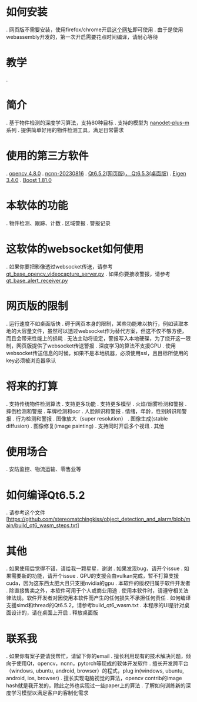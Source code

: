 # 如何安装

. 网页版不需要安装，使用firefox/chrome开启[这个网址](https://object-detector-and-alarm.netlify.app/generic_cv_tasks.html)即可使用
. 由于是使用webassembly开发的，第一次开启需要花点时间编译，请耐心等待

# 教学

.

# 简介

. 基于物件检测的深度学习算法，支持80种目标
. 支持的模型为 [nanodet-plus-m](https://github.com/RangiLyu/nanodet)系列
. 提供简单好用的物件检测工具，满足日常需求

# 使用的第三方软件

. [opencv 4.8.0](https://github.com/opencv/opencv)
. [ncnn-20230816](https://github.com/Tencent/ncnn)
. [Qt6.5.2(网页版)， Qt6.5.3(桌面版)](https://www.qt.io/)
. [Eigen 3.4.0](https://eigen.tuxfamily.org/index.php?title=Main_Page)
. [Boost 1.81.0](https://www.boost.org/)

# 本软体的功能

. 物件检测、跟踪、计数
. 区域警报
. 警报记录

# 这软体的websocket如何使用

. 如果你要把影像透过websocket传送，请参考 [qt_base_opencv_videocapture_server.py](https://github.com/stereomatchingkiss/object_detection_and_alarm/blob/main/qt_base_opencv_videocapture_server.py)
. 如果你要接收警报，请参考 [qt_base_alert_receiver.py](https://github.com/stereomatchingkiss/object_detection_and_alarm/blob/main/qt_base_alert_receiver.py)

# 网页版的限制

. 运行速度不如桌面版快
. 碍于网页本身的限制，某些功能难以执行，例如读取本地的大容量文件，虽然可以透过websocket作为替代方案，但这不仅不够方便，而且会带来性能上的损耗
. 无法主动将设定，警报写入本地硬碟，为了绕开这一限制，网页版提供了websocket传送警报
. 深度学习的算法不支援GPU
. 使用websocket传送信息的时候，如果不是本地机器，必须使用ssl，且目标所使用的key必须被浏览器承认

# 将来的打算

. 支持传统物件检测算法
. 支持更多功能
. 支持更多模型
. 火焰/烟雾检测和警报
. 摔倒检测和警报
. 车牌检测和ocr
. 人脸辨识和警报
. 情绪，年龄，性别辨识和警报
. 行为检测和警报
. 图像放大（super resolution）
. 图像生成(stable diffusion)
. 图像修复(image painting)
. 支持同时开启多个视讯
. 其他

# 使用场合

. 安防监控、物流运输、零售业等

# 如何编译Qt6.5.2

. 请参考这个文件[https://github.com/stereomatchingkiss/object_detection_and_alarm/blob/main/build_qt6_wasm_steps.txt]

# 其他

. 如果使用后觉得不错，请给我一颗星星，谢谢
. 如果发现bug，请开个issue
. 如果需要新的功能，请开个issue
. GPU的支援会由vulkan完成，暂不打算支援cuda，因为这东西太肥大且只支援nvidia的gpu
. 本软件的版权归属于软件开发者
. 除直接售卖之外，本软件可用于个人或商业用途
. 使用本软件时，请遵守相关法律法规。软件开发者对因使用本软件而产生的任何损失不承担任何责任
. 如何编译支援simd和thread的Qt6.5.2，请参考build_qt6_wasm.txt
. 本程序的UI是针对桌面设计的，请在桌面上开启
. 释放桌面版

# 联系我

. 如果你有案子要请我帮忙，请留下你的email
. 擅长利用现有的技术解决问题，倾向于使用Qt，opencv，ncnn，pytorch等现成的软体开发软件
. 擅长开发跨平台（windows, ubuntu, android, browser）的程式，plug in(windows, ubuntu, android, ios, browser)
. 擅长实现电脑视觉的算法，opencv contrib的image hash就是我开发的，除此之外也实现过一些paper上的算法
. 了解如何训练新的深度学习模型以满足客户的客制化需求